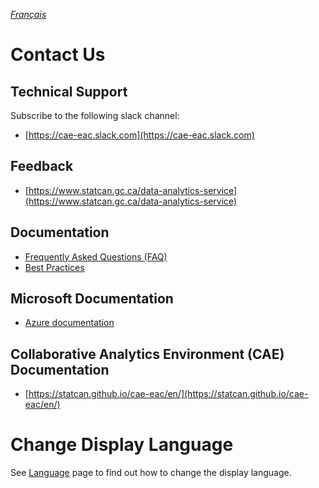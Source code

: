 _[Français](../../fr/ContactezNous)_
# Contact Us
## Technical Support
Subscribe to the following slack channel:
 - [https://cae-eac.slack.com](https://cae-eac.slack.com)

## Feedback
 - [https://www.statcan.gc.ca/data-analytics-service](https://www.statcan.gc.ca/data-analytics-service)

## Documentation
- [Frequently Asked Questions (FAQ)](FAQ.md)
- [Best Practices](BestPractices.md)

## Microsoft Documentation 
 - [Azure documentation](https://docs.microsoft.com/en-ca/azure/)

## Collaborative Analytics Environment (CAE) Documentation
 - [https://statcan.github.io/cae-eac/en/](https://statcan.github.io/cae-eac/en/)

# Change Display Language
See [Language](Language.md) page to find out how to change the display language.





